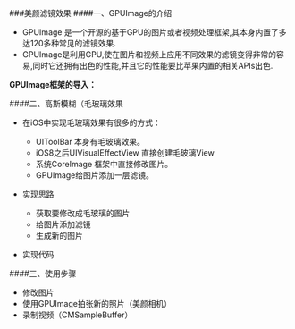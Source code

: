 ###美颜滤镜效果
####一、GPUImage的介绍
- GPUImage 是一个开源的基于GPU的图片或者视频处理框架,其本身内置了多达120多种常见的滤镜效果.
- GPUImage是利用GPU,使在图片和视频上应用不同效果的滤镜变得非常的容易,同时它还拥有出色的性能,并且它的性能要比苹果内置的相关APIs出色.

**GPUImage框架的导入：**




####二、高斯模糊（毛玻璃效果

- 在iOS中实现毛玻璃效果有很多的方式：
    - UIToolBar 本身有毛玻璃效果。
    - iOS8之后UIVisualEffectView 直接创建毛玻璃View
    - 系统CoreImage 框架中直接修改图片。
    - GPUImage给图片添加一层滤镜。
    
- 实现思路
    - 获取要修改成毛玻璃的图片
    - 给图片添加滤镜
    - 生成新的图片
- 实现代码


####三、使用步骤

- 修改图片
- 使用GPUImage拍张新的照片（美颜相机）
- 录制视频（CMSampleBuffer）

